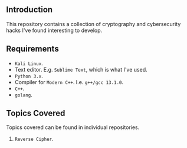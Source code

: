 ## Introduction

This repository contains a collection of cryptography and cybersecurity hacks I've found interesting to develop.

## Requirements

* `Kali Linux`.
*  Text editor. E.g. `Sublime Text`, which is what I've used.
* `Python 3.x`.
*  Compiler for `Modern C++`. I.e. `g++/gcc 13.1.0`.
* `C++`.
* `golang`.

## Topics Covered

Topics covered can be found in individual repositories.

1. `Reverse Cipher`.
